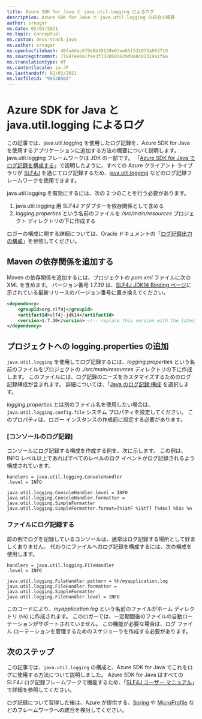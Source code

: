 ```yaml
---
title: Azure SDK for Java と java.util.logging によるログ
description: Azure SDK for Java と java.util.logging の統合の概要
author: srnagar
ms.date: 02/02/2021
ms.topic: conceptual
ms.custom: devx-track-java
ms.author: srnagar
ms.openlocfilehash: 48fa4dac679e8b39139e03ae65f331072a063710
ms.sourcegitcommit: 71847ee0a1fee3f3320503629d9a8c82319a1f6a
ms.translationtype: HT
ms.contentlocale: ja-JP
ms.lasthandoff: 02/03/2021
ms.locfileid: "99528503"
---
```

# <a name="log-with-the-azure-sdk-for-java-and-javautillogging"></a>Azure SDK for Java と java.util.logging によるログ

この記事では、java.util.logging を使用したログ記録を、Azure SDK for Java を使用するアプリケーションに追加する方法の概要について説明します。 java.util.logging フレームワークは JDK の一部です。 「[Azure SDK for Java でログ記録を構成する](logging-overview.md)」で説明したように、すべての Azure クライアント ライブラリが [SLF4J](http://www.slf4j.org/) を通じてログ記録するため、[java.util.logging](https://docs.oracle.com/javase/8/docs/api/java/util/logging/Logger.html) などのログ記録フレームワークを使用できます。

java.util.logging を有効にするには、次の 2 つのことを行う必要があります。

1. java.util.logging 用 SLF4J アダプターを依存関係として含める
2. *logging.properties* という名前のファイルを */src/main/resources* プロジェクト ディレクトリの下に作成する

ロガーの構成に関する詳細については、Oracle ドキュメントの「[ログ記録出力の構成](https://docs.oracle.com/cd/E23549_01/doc.1111/e14568/handler.htm)」を参照してください。

## <a name="add-the-maven-dependency"></a>Maven の依存関係を追加する

Maven の依存関係を追加するには、プロジェクトの *pom.xml* ファイルに次の XML を含めます。 バージョン番号 *1.7.30* は、[SLF4J JDK14 Binding ページ](https://mvnrepository.com/artifact/org.slf4j/slf4j-jdk14)に示されている最新リリースのバージョン番号に置き換えてください。

```xml
<dependency>
    <groupId>org.slf4j</groupId>
    <artifactId>slf4j-jdk14</artifactId>
    <version>1.7.30</version> <!-- replace this version with the latest available version on Maven central -->
</dependency>
```

## <a name="add-loggingproperties-to-your-project"></a>プロジェクトへの logging.properties の追加

`java.util.logging` を使用してログ記録するには、*logging.properties* という名前のファイルをプロジェクトの *./src/main/resources* ディレクトリの下に作成します。 このファイルには、ログ記録のニーズをカスタマイズするためのログ記録構成が含まれます。 詳細については、「[Java のログ記録:構成](http://tutorials.jenkov.com/java-logging/configuration.html) を選択します。

*logging.properties* とは別のファイル名を使用したい場合は、`java.util.logging.config.file` システム プロパティを設定してください。 このプロパティは、ロガー インスタンスの作成前に設定する必要があります。

### <a name="console-logging"></a>[コンソールのログ記録]

コンソールにログ記録する構成を作成する例を、次に示します。 この例は、INFO レベル以上であればすべてのレベルのログ イベントがログ記録されるよう構成されています。

```properties
handlers = java.util.logging.ConsoleHandler
.level = INFO

java.util.logging.ConsoleHandler.level = INFO
java.util.logging.ConsoleHandler.formatter = java.util.logging.SimpleFormatter
java.util.logging.SimpleFormatter.format=[%1$tF %1$tT] [%4$s] %5$s %n
```

### <a name="log-to-a-file"></a>ファイルにログ記録する

前の例でログを記録しているコンソールは、通常はログ記録する場所として好ましくありません。 代わりにファイルへのログ記録を構成するには、次の構成を使用します。

```properties
handlers = java.util.logging.FileHandler
.level = INFO

java.util.logging.FileHandler.pattern = %h/myapplication.log
java.util.logging.FileHandler.formatter = java.util.logging.SimpleFormatter
java.util.logging.FileHandler.level = INFO
```

このコードにより、*myapplication.log* という名前のファイルがホーム ディレクトリ (`%h`) に作成されます。 このロガーでは、一定期間後のファイルの自動ローテーションがサポートされていません。 この機能が必要な場合は、ログ ファイル ローテーションを管理するためのスケジューラを作成する必要があります。

## <a name="next-steps"></a>次のステップ

この記事では、`java.util.logging` の構成と、Azure SDK for Java でこれをログに使用する方法について説明しました。 Azure SDK for Java はすべての SLF4J ログ記録フレームワークで機能するため、「[SLF4J ユーザー マニュアル](http://www.slf4j.org/manual.html)」で詳細を参照してください。

ログ記録について習得した後は、Azure が提供する、[Spring](/azure/developer/java/spring-framework/spring-boot-starters-for-azure) や [MicroProfile](/azure/developer/java/eclipse-microprofile/) などのフレームワークへの統合を検討してください。

